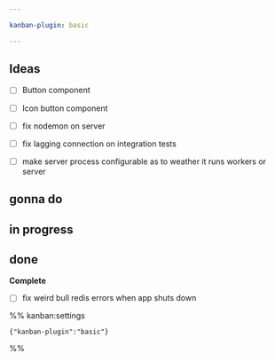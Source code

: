```yaml
---

kanban-plugin: basic

---
```


## Ideas

- [ ] Button component
- [ ] Icon button component
- [ ] fix nodemon on server
- [ ] fix lagging connection on integration tests
- [ ] make server process configurable as to weather it runs workers or server


## gonna do



## in progress



## done

**Complete**
- [ ] fix weird bull redis errors when app shuts down




%% kanban:settings
```
{"kanban-plugin":"basic"}
```
%%